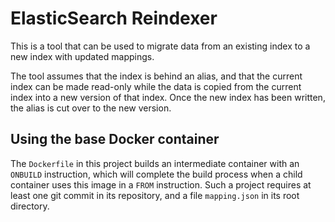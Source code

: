# ElasticSearch Reindexer

This is a tool that can be used to migrate data from an existing index to a new index with updated mappings.

The tool assumes that the index is behind an alias, and that the current index can be made read-only while the data is copied from the current index into a new version of that index. Once the new index has been written, the alias is cut over to the new version.

## Using the base Docker container
The `Dockerfile` in this project builds an intermediate container with an `ONBUILD` instruction, which will complete the build process when a child container uses this image in a `FROM` instruction. Such a project requires at least one git commit in its repository, and a file `mapping.json` in its root directory.

